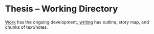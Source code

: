 # Thesis – Working Directory

[Work](work) has the ongoing development, [writing](writing) has outline, story map, and chunks of text/notes.
